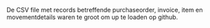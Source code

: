 De CSV file met records betreffende purchaseorder, invoice, item en movementdetails waren te groot om up te loaden op github.
